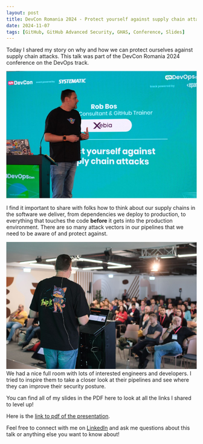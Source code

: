 ```yaml
---
layout: post
title: DevCon Romania 2024 - Protect yourself against supply chain attacks
date: 2024-11-07
tags: [GitHub, GitHub Advanced Security, GHAS, Conference, Slides]
---
```



Today I shared my story on why and how we can protect ourselves against supply chain attacks. This talk was part of the DevCon Romania 2024 conference on the DevOps track.

![Photo of Rob on the stage](/images/2024/20241107/20241107_photo1.jpg)  

I find it important to share with folks how to think about our supply chains in the software we deliver, from dependencies we deploy to production, to everything that touches the code __before__ it gets into the production environment. There are so many attack vectors in our pipelines that we need to be aware of and protect against.

![Photo of Rob on the stage, showing the full room](/images/2024/20241107/20241107_photo2.jpg)  
We had a nice full room with lots of interested engineers and developers. I tried to inspire them to take a closer look at their pipelines and see where they can improve their security posture.

You can find all of my slides in the PDF here to look at all the links I shared to level up!

Here is the [link to pdf of the presentation](/slides/20241107_DevCon.ro-Protect-yourself-against-supply-chain-attacks.pdf).

Feel free to connect with me on [LinkedIn](https://linkedin.com/in/bosrob) and ask me questions about this talk or anything else you want to know about!